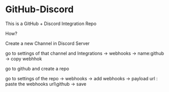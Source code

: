 # GitHub-Discord

This is a GitHub + Discord Integration Repo

How?

Create a new Channel in Discord Server

go to settings of that channel and Integrations -> webhooks -> name:github -> copy webhhok

go to github and create a repo

go to settings of the repo -> webhooks -> add webhooks -> payload url : paste the webhooks url\github -> save
